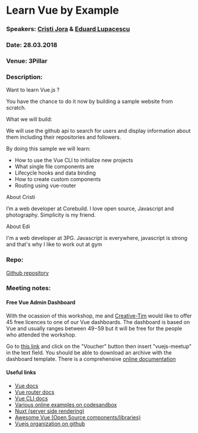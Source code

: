 # Learn Vue by Example

### Speakers: [Cristi Jora](https://github.com/cristijora) & [Eduard Lupacescu](https://github.com/binaryk)
### Date: 28.03.2018
### Venue: 3Pillar
### Description:
Want to learn Vue.js ?

You have the chance to do it now by building a sample website from scratch.

What we will build:

We will use the github api to search for users and display information about them including their repositories and followers.

By doing this sample we will learn:
- How to use the Vue CLI to initialize new projects
- What single file components are
- Lifecycle hooks and data binding
- How to create custom components
- Routing using vue-router


About Cristi

I’m a web developer at Corebuild. I love open source, Javascript and photography. Simplicity is my friend.

About Edi

I'm a web developer at 3PG. Javascript is everywhere, javascript is strong and that's why I like to work out at gym
### Repo:
[Github repository](https://github.com/cristijora/vue-cluj-meetup)

### Meeting notes:

#### Free Vue Admin Dashboard
With the ocassion of this workshop, me and [Creative-Tim](https://www.creative-tim.com/) would like to offer 45 free licences to one of our Vue dashboards. The dashboard is based on Vue and usually ranges between $49-$59 but it will be free for the people who attended the workshop. 

Go to [this link](https://www.creative-tim.com/product/vue-now-ui-dashboard-pro?voucher=vuejs-meetup) and click on the "Voucher" button then insert "vuejs-meetup" in the text field.
You should be able to download an archive with the dashboard template. There is a comprehensive [online documentation](https://timcreative.github.io/vue-now-ui-dashboard-pro/documentation/#/getting-started)

#### Useful links

- [Vue docs](https://vuejs.org/v2/guide/)
- [Vue router docs](https://router.vuejs.org/en/)
- [Vue CLI docs](https://github.com/vuejs/vue-cli/blob/dev/docs/README.md)
- [Various online examples on codesandbox](https://codesandbox.io/search?refinementList%5Btemplate%5D%5B0%5D=vue-cli)
- [Nuxt (server side rendering)](https://nuxtjs.org/)
- [Awesome Vue (Open Source components/libraries)](https://github.com/vuejs/awesome-vue)
- [Vuejs organization on github](https://github.com/vuejs)

